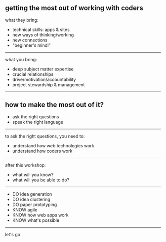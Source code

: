 getting the most out of working with coders
---
what they bring:
* technical skills: apps & sites
* new ways of thinking/working
* new connections
* "beginner's mind!"
---
what you bring:
* deep subject matter expertise
* crucial relationships
* drive/motivation/accountability
* project stewardship & management
---
how to make the most out of it?
---
* ask the right questions
* speak the right language
---
to ask the right questions, you need to:

* understand how web technologies work
* understand how coders work
---
after this workshop:
* what will you know?
* what will you be able to do?
---
* DO idea generation
* DO idea clustering
* DO paper prototyping
* KNOW agile
* KNOW how web apps work
* KNOW what's possible
---
let's go
